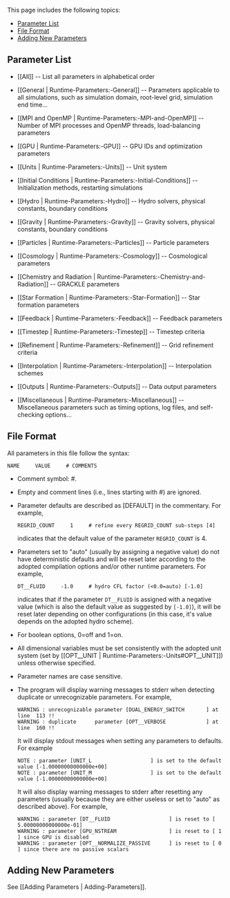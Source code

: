 This page includes the following topics:
* [Parameter List](#parameter-list)
* [File Format](#file-format)
* [Adding New Parameters](#adding-new-parameters)


## Parameter List
* [[All]]
-- List all parameters in alphabetical order

* [[General | Runtime-Parameters:-General]]
-- Parameters applicable to all simulations, such as simulation domain, root-level grid, simulation end time...

* [[MPI and OpenMP | Runtime-Parameters:-MPI-and-OpenMP]]
-- Number of MPI processes and OpenMP threads, load-balancing parameters

* [[GPU | Runtime-Parameters:-GPU]]
-- GPU IDs and optimization parameters

* [[Units | Runtime-Parameters:-Units]]
-- Unit system

* [[Initial Conditions | Runtime-Parameters:-Initial-Conditions]]
-- Initialization methods, restarting simulations

* [[Hydro | Runtime-Parameters:-Hydro]]
-- Hydro solvers, physical constants, boundary conditions

* [[Gravity | Runtime-Parameters:-Gravity]]
-- Gravity solvers, physical constants, boundary conditions

* [[Particles | Runtime-Parameters:-Particles]]
-- Particle parameters

* [[Cosmology | Runtime-Parameters:-Cosmology]]
-- Cosmological parameters

* [[Chemistry and Radiation | Runtime-Parameters:-Chemistry-and-Radiation]]
-- GRACKLE parameters

* [[Star Formation | Runtime-Parameters:-Star-Formation]]
-- Star formation parameters

* [[Feedback | Runtime-Parameters:-Feedback]]
-- Feedback parameters

* [[Timestep | Runtime-Parameters:-Timestep]]
-- Timestep criteria

* [[Refinement | Runtime-Parameters:-Refinement]]
-- Grid refinement criteria

* [[Interpolation | Runtime-Parameters:-Interpolation]]
-- Interpolation schemes

* [[Outputs | Runtime-Parameters:-Outputs]]
-- Data output parameters

* [[Miscellaneous | Runtime-Parameters:-Miscellaneous]]
-- Miscellaneous parameters such as timing options, log files, and self-checking options...


## File Format
All parameters in this file follow the syntax:

```
NAME     VALUE     # COMMENTS
```

* Comment symbol: #.

* Empty and comment lines (i.e., lines starting with #) are ignored.

* Parameter defaults are described as [DEFAULT] in the commentary.
For example,

    ```
    REGRID_COUNT     1     # refine every REGRID_COUNT sub-steps [4]
    ```

    indicates that the default value of the parameter `REGRID_COUNT` is 4.

* Parameters set to "auto" (usually by assigning a negative value) do
not have deterministic defaults and will be reset later according to
the adopted compilation options and/or other runtime parameters. For
example,

    ```
    DT__FLUID     -1.0     # hydro CFL factor (<0.0=auto) [-1.0]
    ```

    indicates that if the parameter `DT__FLUID` is assigned with a
negative value (which is also the default value as suggested by `[-1.0]`),
it will be reset later depending on other configurations
(in this case, it's value depends on the adopted hydro scheme).

* For boolean options, 0=off and 1=on.

* All dimensional variables must be set consistently with the adopted unit
system (set by [[OPT__UNIT | Runtime-Parameters:-Units#OPT__UNIT]]) unless otherwise specified.

* Parameter names are case sensitive.

* The program will display warning messages to stderr when detecting
duplicate or unrecognizable parameters. For example,

    ```
    WARNING : unrecognizable parameter [DUAL_ENERGY_SWITCH       ] at line  113 !!
    WARNING : duplicate      parameter [OPT__VERBOSE             ] at line  160 !!
    ```

    It will display stdout messages when setting any parameters
to defaults. For example

    ```
    NOTE : parameter [UNIT_L                   ] is set to the default value [-1.00000000000000e+00]
    NOTE : parameter [UNIT_M                   ] is set to the default value [-1.00000000000000e+00]
    ```

    It will also display warning messages to stderr after resetting
any parameters (usually because they are either useless or set to
"auto" as described above). For example,

    ```
    WARNING : parameter [DT__FLUID                   ] is reset to [ 5.00000000000000e-01]
    WARNING : parameter [GPU_NSTREAM                 ] is reset to [ 1                   ] since GPU is disabled
    WARNING : parameter [OPT__NORMALIZE_PASSIVE      ] is reset to [ 0                   ] since there are no passive scalars
    ```


## Adding New Parameters

See [[Adding Parameters | Adding-Parameters]].
